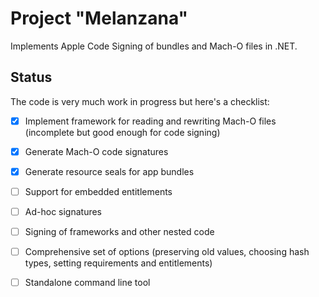 # Project "Melanzana"

Implements Apple Code Signing of bundles and Mach-O files in .NET.

## Status

The code is very much work in progress but here's a checklist:

- [x] Implement framework for reading and rewriting Mach-O files (incomplete but good enough for code signing)
- [x] Generate Mach-O code signatures
- [x] Generate resource seals for app bundles
- [ ] Support for embedded entitlements
- [ ] Ad-hoc signatures
- [ ] Signing of frameworks and other nested code
- [ ] Comprehensive set of options (preserving old values, choosing hash types, setting requirements and entitlements)
- [ ] Standalone command line tool

